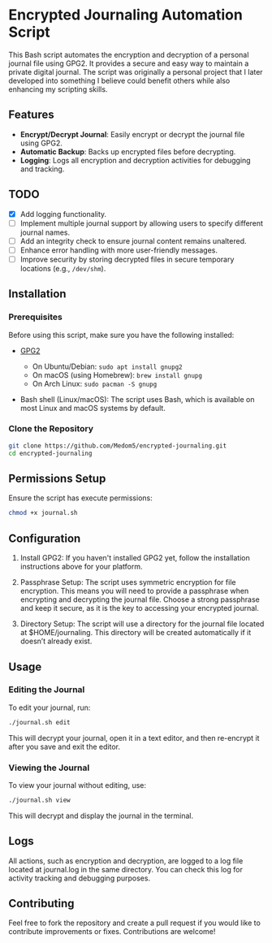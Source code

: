 # Encrypted Journaling Automation Script

This Bash script automates the encryption and decryption of a personal journal file using GPG2. It provides a secure and easy way to maintain a private digital journal. The script was originally a personal project that I later developed into something I believe could benefit others while also enhancing my scripting skills.

## Features

- **Encrypt/Decrypt Journal**: Easily encrypt or decrypt the journal file using GPG2.
- **Automatic Backup**: Backs up encrypted files before decrypting.
- **Logging**: Logs all encryption and decryption activities for debugging and tracking.

## TODO

- [x] Add logging functionality.
- [ ] Implement multiple journal support by allowing users to specify different journal names.
- [ ] Add an integrity check to ensure journal content remains unaltered.
- [ ] Enhance error handling with more user-friendly messages.
- [ ] Improve security by storing decrypted files in secure temporary locations (e.g., `/dev/shm`).

## Installation

### Prerequisites

Before using this script, make sure you have the following installed:

- [GPG2](https://gnupg.org/)
  - On Ubuntu/Debian: `sudo apt install gnupg2`
  - On macOS (using Homebrew): `brew install gnupg`
  - On Arch Linux: `sudo pacman -S gnupg`

- Bash shell (Linux/macOS): The script uses Bash, which is available on most Linux and macOS systems by default.

### Clone the Repository

```bash
git clone https://github.com/Medom5/encrypted-journaling.git
cd encrypted-journaling
```

## Permissions Setup

Ensure the script has execute permissions:
```bash
chmod +x journal.sh
```
## Configuration

1. Install GPG2: If you haven't installed GPG2 yet, follow the installation instructions above for your platform.

2. Passphrase Setup: The script uses symmetric encryption for file encryption. This means you will need to provide a passphrase when encrypting and decrypting the journal file. Choose a strong passphrase and keep it secure, as it is the key to accessing your encrypted journal.

3. Directory Setup: The script will use a directory for the journal file located at $HOME/journaling. This directory will be created automatically if it doesn’t already exist.

## Usage

### Editing the Journal

To edit your journal, run:
```bash
./journal.sh edit
```
This will decrypt your journal, open it in a text editor, and then re-encrypt it after you save and exit the editor.

### Viewing the Journal

To view your journal without editing, use:
```bash
./journal.sh view
```
This will decrypt and display the journal in the terminal.

## Logs

All actions, such as encryption and decryption, are logged to a log file located at journal.log in the same directory. You can check this log for activity tracking and debugging purposes.

## Contributing

Feel free to fork the repository and create a pull request if you would like to contribute improvements or fixes. Contributions are welcome!
